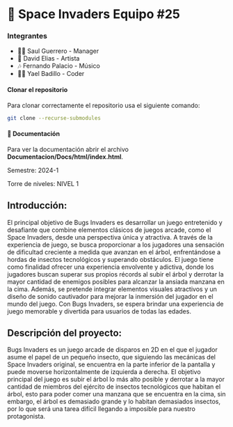 # :space_invader: Space Invaders Equipo #25

### Integrantes
- :office_worker: Saul Guerrero - Manager 
- :art: David Elias - Artista 
- :notes: Fernando Palacio - Músico 
- :man_technologist: Yael Badillo - Coder 

#### Clonar el repositorio
Para clonar correctamente el repositorio usa el siguiente comando:
```bash
git clone --recurse-submodules 
```

#### :file_folder: Documentación 
Para ver la documentación abrir el archivo <b>Documentacion/Docs/html/index.html</b>.

Semestre: 2024-1

Torre de niveles: NIVEL 1

## **Introducción:**
El principal objetivo de Bugs Invaders es desarrollar un juego entretenido y desafiante que combine elementos clásicos de juegos arcade, como el Space Invaders, desde una perspectiva única y atractiva. A través de la experiencia de juego, se busca proporcionar a los jugadores una sensación de dificultad creciente a medida que avanzan en el árbol, enfrentándose a hordas de insectos tecnológicos y superando obstáculos. El juego tiene como finalidad ofrecer una experiencia envolvente y adictiva, donde los jugadores buscan superar sus propios récords al subir el árbol y derrotar la mayor cantidad de enemigos posibles para alcanzar la ansiada manzana en la cima. Además, se pretende integrar elementos visuales atractivos y un diseño de sonido cautivador para mejorar la inmersión del jugador en el mundo del juego. Con Bugs Invaders, se espera brindar una experiencia de juego memorable y divertida para usuarios de todas las edades.

## **Descripción del proyecto:**

Bugs Invaders es un juego arcade de disparos en 2D en el que el jugador asume el papel de un pequeño insecto, que siguiendo las mecánicas del Space Invaders original, se encuentra en la parte inferior de la pantalla y puede moverse horizontalmente de izquierda a derecha. El objetivo principal del juego es subir el árbol lo más alto posible y derrotar a la mayor cantidad de miembros del ejército de insectos tecnológicos que habitan el árbol, esto para poder comer una manzana que se encuentra en la cima, sin embargo, el árbol es demasiado grande y lo habitan demasiados insectos, por lo que será una tarea difícil llegando a imposible para nuestro protagonista.

